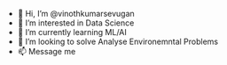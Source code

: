- 👋 Hi, I’m @vinothkumarsevugan
- 👀 I’m interested in Data Science
- 🌱 I’m currently learning ML/AI
- 💞️ I’m looking to solve Analyse Environemntal Problems
- 📫 Message me
